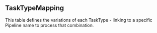 ## TaskTypeMapping


This table defines the variations of each TaskType - linking to a specific Pipeline name to process that combination.